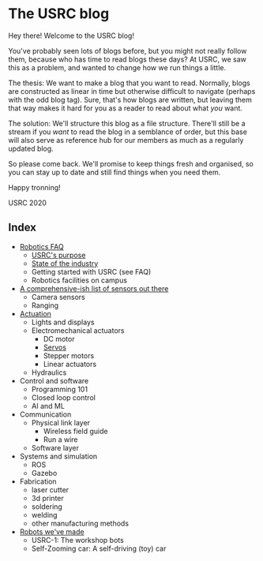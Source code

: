 # The USRC blog
Hey there! Welcome to the USRC blog!

You've probably seen lots of blogs before, but you might not really follow them, because who has time to read blogs these days? At USRC, we saw this as a problem, and wanted to change how we run things a little.

The thesis: We want to make a blog that you want to read. Normally, blogs are constructed as linear in time but otherwise difficult to navigate (perhaps with the odd blog tag). Sure, that's how blogs are written, but leaving them that way makes it hard for you as a reader to read about what _you_ want.  

The solution: We'll structure this blog as a file structure. There'll still be a stream if you _want_ to read the blog in a semblance of order, but this base will also serve as reference hub for our members as much as a regularly updated blog.

So please come back. We'll promise to keep things fresh and organised, so you can stay up to date and still find things when you need them.

Happy tronning!

USRC 2020

## Index
- [Robotics FAQ](meta)
    - [USRC's purpose](meta/statement-of-purpose)
    - [State of the industry](meta/state-of-industry)
    - Getting started with USRC (see FAQ)
    - Robotics facilities on campus
- [A comprehensive-ish list of sensors out there](sensors)
    - Camera sensors
    - Ranging
- [Actuation](actuation)
    - Lights and displays
    - Electromechanical actuators
        - DC motor
        - [Servos](actuation/electromech/servos)
        - Stepper motors
        - Linear actuators
    - Hydraulics
- Control and software
    - Programming 101
    - Closed loop control
    - AI and ML
- Communication
    - Physical link layer
        - Wireless field guide
        - Run a wire
    - Software layer
- Systems and simulation
    - ROS
    - Gazebo
- Fabrication
    - laser cutter
    - 3d printer
    - soldering
    - welding
    - other manufacturing methods
- [Robots we've made](gallery)
    - USRC-1: The workshop bots
    - Self-Zooming car: A self-driving (toy) car